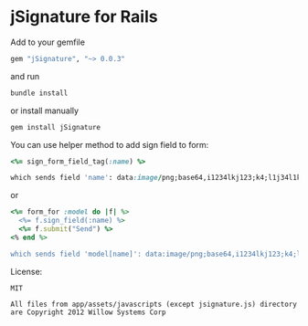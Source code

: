 jSignature for Rails
==========

Add to your gemfile 
``` ruby
gem "jSignature", "~> 0.0.3"
```

and run

``` ruby
bundle install
```

or install manually

``` ruby
gem install jSignature
```




You can use helper method to add sign field to form:

``` ruby
<%= sign_form_field_tag(:name) %>

which sends field 'name': data:image/png;base64,i1234lkj123;k4;l1j34l1kj3j... 
```
or
``` ruby
<%= form_for :model do |f| %>
  <%= f.sign_field(:name) %>
  <%= f.submit("Send") %>
<% end %>

which sends field 'model[name]': data:image/png;base64,i1234lkj123;k4;l1j34l1kj3j... 
```

License:
```
MIT

All files from app/assets/javascripts (except jsignature.js) directory are Copyright 2012 Willow Systems Corp
```
